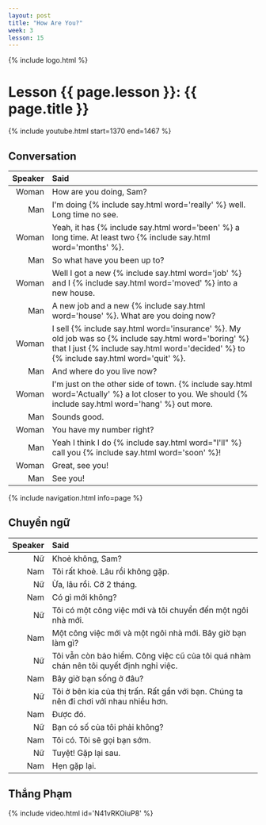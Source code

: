 ```yaml
---
layout: post
title: "How Are You?"
week: 3
lesson: 15
---
```

{% include logo.html %}

# Lesson {{ page.lesson }}: {{ page.title }}

{% include youtube.html start=1370 end=1467 %}

## Conversation

Speaker | Said
---: | :---
Woman | How are you doing, Sam?
Man | I'm doing {% include say.html word='really' %} well. Long time no see.
Woman | Yeah, it has {% include say.html word='been' %} a long time. At least two {% include say.html word='months' %}.
Man | So what have you been up to?
Woman | Well I got a new {% include say.html word='job' %} and I {% include say.html word='moved' %} into a new house.
Man | A new job and a new {% include say.html word='house' %}. What are you doing now?
Woman | I sell {% include say.html word='insurance' %}. My old job was so {% include say.html word='boring' %} that I just {% include say.html word='decided' %} to {% include say.html word='quit' %}.
Man | And where do you live now?
Woman | I'm just on the other side of town. {% include say.html word='Actually' %} a lot closer to you. We should {% include say.html word='hang' %} out more.
Man | Sounds good.
Woman | You have my number right?
Man | Yeah I think I do {% include say.html word="I'll" %} call you {% include say.html word='soon' %}!
Woman | Great, see you!
Man | See you!

{% include navigation.html info=page %}

## Chuyển ngữ

Speaker | Said
---: | :---
Nữ | Khoẻ không, Sam?
Nam | Tôi rất khoẻ. Lâu rồi không gặp.
Nữ | Ừa, lâu rồi. Cỡ 2 tháng.
Nam | Có gì mới không?
Nữ | Tôi có một công việc mới và tôi chuyển đến một ngôi nhà mới.
Nam | Một công việc mới và một ngôi nhà mới. Bây giờ bạn làm gì?
Nữ | Tôi vẫn còn bảo hiểm. Công việc cũ của tôi quá nhàm chán nên tôi quyết định nghỉ việc.
Nam | Bây giờ bạn sống ở đâu?
Nữ | Tôi ở bên kia của thị trấn. Rất gần với bạn. Chúng ta nên đi chơi với nhau nhiều hơn.
Nam | Được đó.
Nữ | Bạn có số của tôi phải không?
Nam | Tôi có. Tôi sẽ gọi bạn sớm.
Nữ | Tuyệt! Gặp lại sau.
Nam | Hẹn gặp lại.

## Thắng Phạm

{% include video.html id='N41vRKOiuP8' %}
